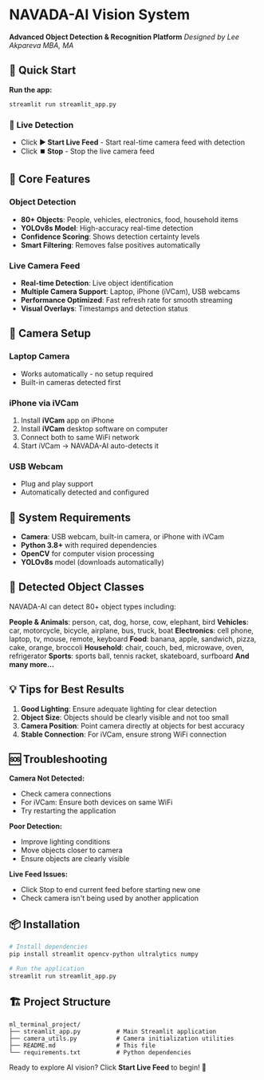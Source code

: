# NAVADA-AI Vision System

**Advanced Object Detection & Recognition Platform**
*Designed by Lee Akpareva MBA, MA*

## 🚀 Quick Start

**Run the app:**
```bash
streamlit run streamlit_app.py
```

### 📸 **Live Detection**
- Click **▶️ Start Live Feed** - Start real-time camera feed with detection
- Click **⏹️ Stop** - Stop the live camera feed

## 🎯 **Core Features**

### **Object Detection**
- **80+ Objects**: People, vehicles, electronics, food, household items
- **YOLOv8s Model**: High-accuracy real-time detection
- **Confidence Scoring**: Shows detection certainty levels
- **Smart Filtering**: Removes false positives automatically

### **Live Camera Feed**
- **Real-time Detection**: Live object identification
- **Multiple Camera Support**: Laptop, iPhone (iVCam), USB webcams
- **Performance Optimized**: Fast refresh rate for smooth streaming
- **Visual Overlays**: Timestamps and detection status

## 📱 **Camera Setup**

### **Laptop Camera**
- Works automatically - no setup required
- Built-in cameras detected first

### **iPhone via iVCam**
1. Install **iVCam** app on iPhone
2. Install **iVCam** desktop software on computer
3. Connect both to same WiFi network
4. Start iVCam → NAVADA-AI auto-detects it

### **USB Webcam**
- Plug and play support
- Automatically detected and configured

## 🔧 **System Requirements**

- **Camera**: USB webcam, built-in camera, or iPhone with iVCam
- **Python 3.8+** with required dependencies
- **OpenCV** for computer vision processing
- **YOLOv8s** model (downloads automatically)

## 🎯 **Detected Object Classes**

NAVADA-AI can detect 80+ object types including:

**People & Animals**: person, cat, dog, horse, cow, elephant, bird
**Vehicles**: car, motorcycle, bicycle, airplane, bus, truck, boat
**Electronics**: cell phone, laptop, tv, mouse, remote, keyboard
**Food**: banana, apple, sandwich, pizza, cake, orange, broccoli
**Household**: chair, couch, bed, microwave, oven, refrigerator
**Sports**: sports ball, tennis racket, skateboard, surfboard
**And many more...**

## 💡 **Tips for Best Results**

1. **Good Lighting**: Ensure adequate lighting for clear detection
2. **Object Size**: Objects should be clearly visible and not too small
3. **Camera Position**: Point camera directly at objects for best accuracy
4. **Stable Connection**: For iVCam, ensure strong WiFi connection

## 🆘 **Troubleshooting**

**Camera Not Detected:**
- Check camera connections
- For iVCam: Ensure both devices on same WiFi
- Try restarting the application

**Poor Detection:**
- Improve lighting conditions
- Move objects closer to camera
- Ensure objects are clearly visible

**Live Feed Issues:**
- Click Stop to end current feed before starting new one
- Check camera isn't being used by another application

## 📦 **Installation**

```bash
# Install dependencies
pip install streamlit opencv-python ultralytics numpy

# Run the application
streamlit run streamlit_app.py
```

## 🏗️ **Project Structure**

```
ml_terminal_project/
├── streamlit_app.py          # Main Streamlit application
├── camera_utils.py           # Camera initialization utilities
├── README.md                 # This file
└── requirements.txt          # Python dependencies
```

Ready to explore AI vision? Click **Start Live Feed** to begin! 🚀
